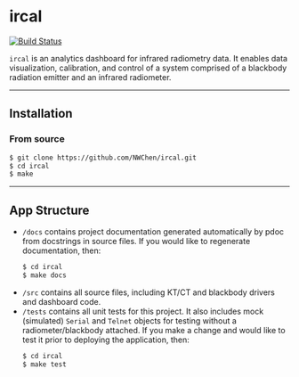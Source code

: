 ircal
=====

[![Build Status](https://travis-ci.org/NWChen/ircal.svg?branch=master)](https://travis-ci.org/NWChen/ircal)

```ircal``` is an analytics dashboard for infrared radiometry data. It enables data visualization, calibration, and control of a system comprised of a blackbody radiation emitter and an infrared radiometer. 

---

## Installation

### From source

```bash
$ git clone https://github.com/NWChen/ircal.git
$ cd ircal
$ make
```

---

## App Structure

- ```/docs``` contains project documentation generated automatically by pdoc from docstrings in source files. If you would like to regenerate documentation, then:
    ```bash
    $ cd ircal
    $ make docs
    ```
- ```/src``` contains all source files, including KT/CT and blackbody drivers and dashboard code.
- ```/tests``` contains all unit tests for this project. It also includes mock (simulated) ```Serial``` and ```Telnet``` objects for testing without a radiometer/blackbody attached. If you make a change and would like to test it prior to deploying the application, then:
    ```bash
    $ cd ircal
    $ make test
    ```
